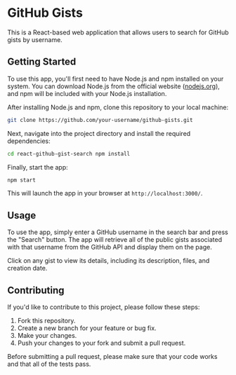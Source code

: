 # GitHub Gists

This is a React-based web application that allows users to search for GitHub gists by username. 

## Getting Started

To use this app, you'll first need to have Node.js and npm installed on your system. You can download Node.js from the official website ([nodejs.org](https://nodejs.org/)), and npm will be included with your Node.js installation.

After installing Node.js and npm, clone this repository to your local machine:

```bash
git clone https://github.com/your-username/github-gists.git
```

Next, navigate into the project directory and install the required dependencies:

```bash
cd react-github-gist-search npm install
```

Finally, start the app:

```bash
npm start
```

This will launch the app in your browser at `http://localhost:3000/`.

## Usage

To use the app, simply enter a GitHub username in the search bar and press the "Search" button. The app will retrieve all of the public gists associated with that username from the GitHub API and display them on the page.

Click on any gist to view its details, including its description, files, and creation date.

## Contributing

If you'd like to contribute to this project, please follow these steps:

1. Fork this repository.
2. Create a new branch for your feature or bug fix.
3. Make your changes.
4. Push your changes to your fork and submit a pull request.

Before submitting a pull request, please make sure that your code works and that all of the tests pass.

